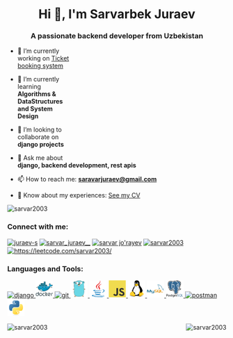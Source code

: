 <h1 align="center">Hi 👋, I'm Sarvarbek Juraev</h1>
<h3 align="center">A passionate backend developer from Uzbekistan</h3>
<img style="border-radius: 50%;" align="right" alt="Coding" src="https://cdn.dribbble.com/users/1162077/screenshots/3848914/programmer.gif" width="350" height="250">


- 🔭 I’m currently working on [Ticket booking system](https://github.com/sarvar2003/ticket_booking_system.git)

- 🌱 I’m currently learning **Algorithms & DataStructures and System Design**

- 👯 I’m looking to collaborate on **django projects**

- 💬 Ask me about **django, backend development, rest apis**

- 📫 How to reach me: **saravarjuraev@gmail.com**

- 📄 Know about my experiences: <a href="https://drive.google.com/file/d/1y6KENhbDFIFJMTWHaO2H-GqELeLne9jQ/view?usp=sharing">See my CV</a>

<p align="left"> <img src="https://komarev.com/ghpvc/?username=sarvar2003&label=Profile%20views&color=0e75b6&style=flat" alt="sarvar2003"  /> </p>


<h3 align="left">Connect with me:</h3>
<p align="left">
<a href="https://linkedin.com/in/juraev-s" target="blank"><img align="center" src="https://raw.githubusercontent.com/rahuldkjain/github-profile-readme-generator/master/src/images/icons/Social/linked-in-alt.svg" alt="juraev-s" height="30" width="40" /></a>
<a href="https://instagram.com/sarvar_juraev__" target="blank"><img align="center" src="https://raw.githubusercontent.com/rahuldkjain/github-profile-readme-generator/master/src/images/icons/Social/instagram.svg" alt="sarvar_juraev__" height="30" width="40" /></a>
<a href="https://www.facebook.com/sarvar.jorayev.39" target="blank"><img align="center" src="https://raw.githubusercontent.com/rahuldkjain/github-profile-readme-generator/master/src/images/icons/Social/facebook.svg" alt="sarvar jo'rayev" height="30" width="40" /></a>
<a href="https://codeforces.com/profile/sarvar2003" target="blank"><img align="center" src="https://raw.githubusercontent.com/rahuldkjain/github-profile-readme-generator/master/src/images/icons/Social/codeforces.svg" alt="sarvar2003" height="30" width="40" /></a>
<a href="https://leetcode.com/sarvar2003/" target="blank"><img align="center" src="https://raw.githubusercontent.com/rahuldkjain/github-profile-readme-generator/master/src/images/icons/Social/leet-code.svg" alt="https://leetcode.com/sarvar2003/" height="30" width="40" /></a>
</p>

<h3 align="left">Languages and Tools:</h3>
<p align="left"> <a href="https://www.djangoproject.com/" target="_blank" rel="noreferrer"> <img src="https://cdn.worldvectorlogo.com/logos/django.svg" alt="django" width="40" height="40"/> </a> <a href="https://www.docker.com/" target="_blank" rel="noreferrer"> <img src="https://raw.githubusercontent.com/devicons/devicon/master/icons/docker/docker-original-wordmark.svg" alt="docker" width="40" height="40"/> </a> <a href="https://git-scm.com/" target="_blank" rel="noreferrer"> <img src="https://www.vectorlogo.zone/logos/git-scm/git-scm-icon.svg" alt="git" width="40" height="40"/> </a> <a href="https://golang.org" target="_blank" rel="noreferrer"> <img src="https://raw.githubusercontent.com/devicons/devicon/master/icons/go/go-original.svg" alt="go" width="40" height="40"/> </a> <a href="https://www.java.com" target="_blank" rel="noreferrer"> <img src="https://raw.githubusercontent.com/devicons/devicon/master/icons/java/java-original.svg" alt="java" width="40" height="40"/> </a> <a href="https://developer.mozilla.org/en-US/docs/Web/JavaScript" target="_blank" rel="noreferrer"> <img src="https://raw.githubusercontent.com/devicons/devicon/master/icons/javascript/javascript-original.svg" alt="javascript" width="40" height="40"/> </a> <a href="https://www.linux.org/" target="_blank" rel="noreferrer"> <img src="https://raw.githubusercontent.com/devicons/devicon/master/icons/linux/linux-original.svg" alt="linux" width="40" height="40"/> </a> <a href="https://www.mysql.com/" target="_blank" rel="noreferrer"> <img src="https://raw.githubusercontent.com/devicons/devicon/master/icons/mysql/mysql-original-wordmark.svg" alt="mysql" width="40" height="40"/> </a> <a href="https://www.postgresql.org" target="_blank" rel="noreferrer"> <img src="https://raw.githubusercontent.com/devicons/devicon/master/icons/postgresql/postgresql-original-wordmark.svg" alt="postgresql" width="40" height="40"/> </a> <a href="https://postman.com" target="_blank" rel="noreferrer"> <img src="https://www.vectorlogo.zone/logos/getpostman/getpostman-icon.svg" alt="postman" width="40" height="40"/> </a> <a href="https://www.python.org" target="_blank" rel="noreferrer"> <img src="https://raw.githubusercontent.com/devicons/devicon/master/icons/python/python-original.svg" alt="python" width="40" height="40"/> </a> </p>

<p><img align="left" style="margin:20px, 100px, 10px;"  src="https://github-readme-stats.vercel.app/api/top-langs?username=sarvar2003&show_icons=true&locale=en&layout=compact" alt="sarvar2003" /></p>

<p><img align="right" src="https://github-readme-streak-stats.herokuapp.com/?user=sarvar2003&" alt="sarvar2003" /></p>
